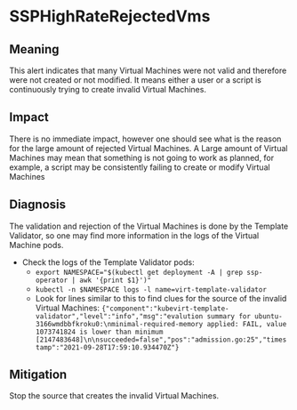# SSPHighRateRejectedVms

## Meaning

This alert indicates that many Virtual Machines were not valid and therefore were not created or not modified.
It means either a user or a script is continuously trying to create invalid Virtual Machines.

## Impact

There is no immediate impact, however one should see what is the reason for the large amount of rejected Virtual Machines.
A Large amount of Virtual Machines may mean that something is not going to work as planned, for example, a script may be consistently failing to create or modify Virtual Machines

## Diagnosis

The validation and rejection of the Virtual Machines is done by the Template Validator, so one may find more information in the logs of the Virtual Machine pods.

- Check the logs of the Template Validator pods:
	- `export NAMESPACE="$(kubectl get deployment -A | grep ssp-operator | awk '{print $1}')"`
	- `kubectl -n $NAMESPACE logs -l name=virt-template-validator`
	- Look for lines similar to this to find clues for the source of the invalid Virtual Machines:
	  `{"component":"kubevirt-template-validator","level":"info","msg":"evalution summary for ubuntu-3166wmdbbfkroku0:\nminimal-required-memory applied: FAIL, value 1073741824 is lower than minimum [2147483648]\n\nsucceeded=false","pos":"admission.go:25","timestamp":"2021-09-28T17:59:10.934470Z"}`
 
## Mitigation

Stop the source that creates the invalid Virtual Machines.
